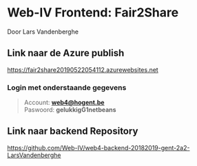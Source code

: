 # Web-IV Frontend: Fair2Share
Door Lars Vandenberghe

## Link naar de Azure publish
https://fair2share20190522054112.azurewebsites.net

### Login met onderstaande gegevens
> Account: **web4@hogent.be** <br>
> Paswoord: **gelukkigG1netbeans**

## Link naar backend Repository
https://github.com/Web-IV/web4-backend-20182019-gent-2a2-LarsVandenberghe
